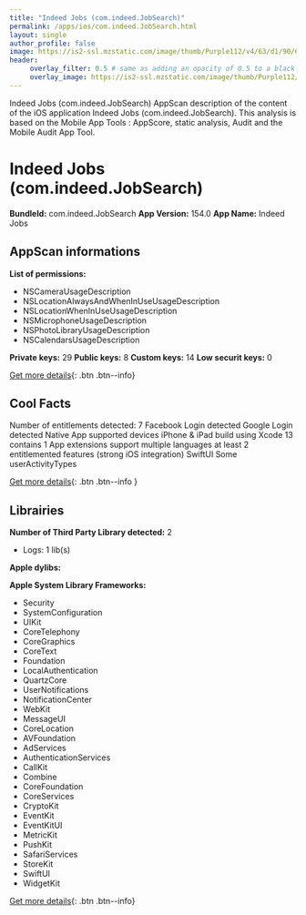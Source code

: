 ```yaml
---
title: "Indeed Jobs (com.indeed.JobSearch)"
permalink: /apps/ios/com.indeed.JobSearch.html
layout: single
author_profile: false
image: https://is2-ssl.mzstatic.com/image/thumb/Purple112/v4/63/d1/90/63d190f3-8171-9218-6d9f-96c4486a1508/AppIcon-0-1x_U007emarketing-0-10-0-85-220.png/512x512bb.jpg
header: 
     overlay_filter: 0.5 # same as adding an opacity of 0.5 to a black background
     overlay_image: https://is2-ssl.mzstatic.com/image/thumb/Purple112/v4/63/d1/90/63d190f3-8171-9218-6d9f-96c4486a1508/AppIcon-0-1x_U007emarketing-0-10-0-85-220.png/512x512bb.jpg
---
```

Indeed Jobs (com.indeed.JobSearch) AppScan description of the content of the iOS application Indeed Jobs (com.indeed.JobSearch). This analysis is based on the Mobile App Tools : AppScore, static analysis, Audit and the Mobile Audit App Tool.

# Indeed Jobs (com.indeed.JobSearch)

**BundleId:** com.indeed.JobSearch
**App Version:** 154.0
**App Name:** Indeed Jobs


## AppScan informations 

**List of permissions:** 
- NSCameraUsageDescription
- NSLocationAlwaysAndWhenInUseUsageDescription
- NSLocationWhenInUseUsageDescription
- NSMicrophoneUsageDescription
- NSPhotoLibraryUsageDescription
- NSCalendarsUsageDescription
  
  
**Private keys:** 29
**Public keys:** 8
**Custom keys:** 14
**Low securit keys:** 0
  
[Get more details](/pricing.html){: .btn .btn--info}

## Cool Facts

Number of entitlements detected: 7
Facebook Login detected
Google Login detected
Native App
supported devices iPhone & iPad
build using Xcode 13
contains 1 App extensions
support multiple languages
at least 2 entitlemented features (strong iOS integration)
SwiftUI
Some userActivityTypes
  
[Get more details](/pricing.html){: .btn .btn--info }

## Librairies 
**Number of Third Party Library detected:** 2
- Logs: 1 lib(s)


**Apple dylibs:**


**Apple System Library Frameworks:**
- Security
- SystemConfiguration
- UIKit
- CoreTelephony
- CoreGraphics
- CoreText
- Foundation
- LocalAuthentication
- QuartzCore
- UserNotifications
- NotificationCenter
- WebKit
- MessageUI
- CoreLocation
- AVFoundation
- AdServices
- AuthenticationServices
- CallKit
- Combine
- CoreFoundation
- CoreServices
- CryptoKit
- EventKit
- EventKitUI
- MetricKit
- PushKit
- SafariServices
- StoreKit
- SwiftUI
- WidgetKit


  
[Get more details](/pricing.html){: .btn .btn--info}

